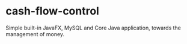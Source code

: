 # cash-flow-control
Simple built-in JavaFX, MySQL and Core Java application, towards the management of money. 
